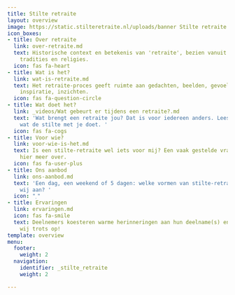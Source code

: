 ```yaml
---
title: Stilte retraite
layout: overview
image: https://static.stilteretraite.nl/uploads/banner Stilte retraite.jpg
icon_boxes:
- title: Over retraite
  link: over-retraite.md
  text: Historische context en betekenis van 'retraite', bezien vanuit verschillende
    tradities en religies.
  icon: fas fa-heart
- title: Wat is het?
  link: wat-is-retraite.md
  text: Het retraite-proces geeft ruimte aan gedachten, beelden, gevoel, sensatie,
    inspiratie, inzichten.
  icon: fas fa-question-circle
- title: Wat doet het?
  link: _videos/Wat gebeurt er tijdens een retraite?.md
  text: 'Wat brengt een retraite jou? Dat is voor iedereen anders. Lees hier meer
    wat de stilte met je doet. '
  icon: fas fa-cogs
- title: Voor wie?
  link: voor-wie-is-het.md
  text: Is een stilte-retraite wel iets voor mij? Een vaak gestelde vraag! Lees er
    hier meer over.
  icon: fas fa-user-plus
- title: Ons aanbod
  link: ons-aanbod.md
  text: 'Een dag, een weekend of 5 dagen: welke vormen van stilte-retraite bieden
    wij aan? '
  icon: ""
- title: Ervaringen
  link: ervaringen.md
  icon: fas fa-smile
  text: Deelnemers koesteren warme herinneringen aan hun deelname(s) en daar zijn
    wij trots op!
template: overview
menu:
  footer:
    weight: 2
  navigation:
    identifier: _stilte_retraite
    weight: 2

---
```

